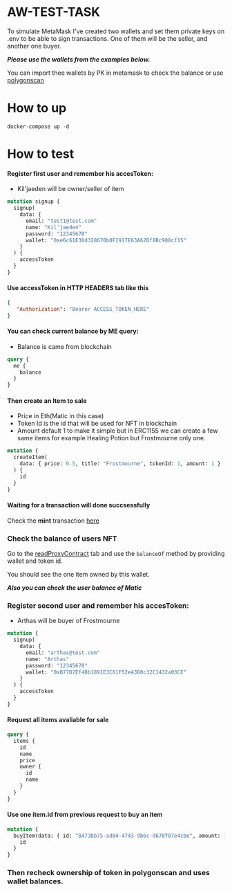 # AW-TEST-TASK

To simulate MetaMask I've created two wallets and set them private keys on .env to be able to sign transactions. One of them will be the seller, and another one buyer.

**_Please use the wallets from the examples below._**

You can import thee wallets by PK in metamask to check the balance or use [polygonscan](https://mumbai.polygonscan.com/)

# How to up

`docker-compose up -d`

# How to test

#### Register first user and remember his accesToken:

- Kil'jaeden will be owner/seller of item

```graphql
mutation signup {
  signup(
    data: {
      email: "test1@test.com"
      name: "Kil'jaeden"
      password: "12345678"
      wallet: "0xe6c61E38d328670b0F2917E63A62Df8Bc908cf15"
    }
  ) {
    accessToken
  }
}
```

#### Use accessToken in HTTP HEADERS tab like this

```JSON
{
   "Authorization": "Bearer ACCESS_TOKEN_HERE"
}
```

#### You can check current balance by ME query:

- Balance is came from blockchain

```graphql
query {
  me {
    balance
  }
}
```

#### Then create an Item to sale

- Price in Eth(Matic in this case)
- Token Id is the id that will be used for NFT in blockchain
- Amount default 1 to make it simple but in ERC1155 we can create a few same items for example Healing Potion but Frostmourne only one.

```graphql
mutation {
  createItem(
    data: { price: 0.5, title: "Frostmourne", tokenId: 1, amount: 1 }
  ) {
    id
  }
}
```

#### Waiting for a transaction will done succsessfully

Check the **mint** transaction [here](https://mumbai.polygonscan.com/address/0xcF036580255aAE06A4fa4B30E585B38503Ea6E9a)

### Check the balance of users NFT

Go to the [readProxyContract](https://mumbai.polygonscan.com/address/0xcF036580255aAE06A4fa4B30E585B38503Ea6E9a#readProxyContract) tab and use the `balanceOf` method by providing wallet and token id.

You should see the one item owned by this wallet.

**_Also you can check the user balance of Matic_**

### Register second user and remember his accesToken:

- Arthas will be buyer of Frostmourne

```graphql
mutation {
  signup(
    data: {
      email: "arthas@test.com"
      name: "Arthas"
      password: "12345678"
      wallet: "0xB77D7Ef48b1891E3C01F52e43D0c32C1432a03CE"
    }
  ) {
    accessToken
  }
}
```

#### Request all items avaliable for sale

```graphql
query {
  items {
    id
    name
    price
    owner {
      id
      name
    }
  }
}
```

#### Use one item.id from previous request to buy an item

```graphql
mutation {
  buyItem(data: { id: "8473bb75-ad04-4743-9b6c-d678f07e4cbe", amount: 1 }) {
    id
  }
}
```

### Then recheck ownership of token in polygonscan and uses wallet balances.
